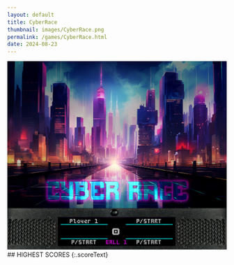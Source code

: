 ```yaml
---
layout: default
title: CyberRace
thumbnail: images/CyberRace.png
permalink: /games/CyberRace.html
date: 2024-08-23
---
```


<img src="../images/CyberRace.png" class="gameThumbnail img-fluid mx-auto align-middle">
## HIGHEST SCORES
{:.scoreText}

